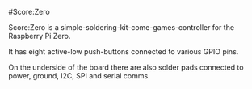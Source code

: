 <!--
---
name: Score:Zero
class: board
type: io,other
formfactor: pHAT
manufacturer: The Wonky Resistor Co
description: A super-simple and stylish soldering kit - makes an NES-style games controller when assembled.
url: http://wonkyresistor.com/scorezero
github: https://github.com/wonkyresistor/scorezero
schematic: 
buy: http://wonkyresistor.com/scorezero
image: 'scorezero.png'
pincount: 40
eeprom: no
ground:
  '6':
  '9':
  '14':
  '20':
  '25':
  '30':
  '34':
  '39':
pin:
  '29':
    name: Start
    mode: input
    active: low
  '31':
    name: Select
    mode: input
    active: low
  '15':
    name: Up
    mode: input
    active: low
  '16':
    name: Right
    mode: input
    active: low
  '18':
    name: Down
    mode: input
    active: low
  '22':
    name: Left
    mode: input
    active: low
  '37':
    name: B
    mode: input
    active: low
  '13':
    name: A
    mode: input
    active: low
-->
#Score:Zero

Score:Zero is a simple-soldering-kit-come-games-controller for the Raspberry Pi Zero.

It has eight active-low push-buttons connected to various GPIO pins.

On the underside of the board there are also solder pads connected to power, ground, I2C, SPI and serial comms.